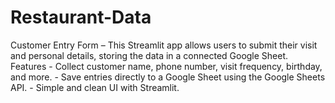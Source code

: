 # Restaurant-Data
 Customer Entry Form –  This Streamlit app allows users to submit their visit and personal details, storing the data in a connected Google Sheet.  Features - Collect customer name, phone number, visit frequency, birthday, and more. - Save entries directly to a Google Sheet using the Google Sheets API. - Simple and clean UI with Streamlit. 

